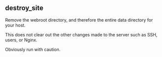 ## destroy_site

Remove the webroot directory, and therefore the entire data directory for your host.

This does not clear out the other changes made to the server such as SSH, users, or Nginx.

Obviously run with caution.
